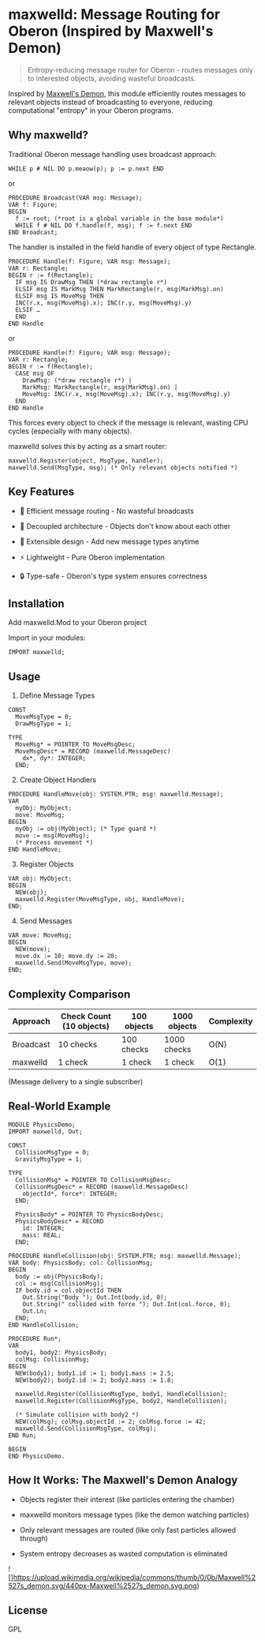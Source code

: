 # maxwelld: Message Routing for Oberon (Inspired by Maxwell's Demon)

>Entropy-reducing message router for Oberon - routes messages only to interested objects, avoiding wasteful broadcasts.

Inspired by [Maxwell's Demon](https://en.wikipedia.org/wiki/Maxwell%2527s_demon), this module efficiently routes messages to relevant objects instead of broadcasting to everyone, reducing computational "entropy" in your Oberon programs.

## Why maxwelld?

Traditional Oberon message handling uses broadcast approach:

```
WHILE p # NIL DO p.meaow(p); p := p.next END
```

or

```
PROCEDURE Broadcast(VAR msg: Message);
VAR f: Figure;
BEGIN
  f := root; (*root is a global variable in the base module*)
  WHILE f # NIL DO f.handle(f, msg); f := f.next END
END Broadcast;
```

The handler is installed in the field handle of every object of type Rectangle.

```
PROCEDURE Handle(f: Figure; VAR msg: Message);
VAR r: Rectangle;
BEGIN r := f(Rectangle);
  IF msg IS DrawMsg THEN (*draw rectangle r*)
  ELSIF msg IS MarkMsg THEN MarkRectangle(r, msg(MarkMsg).on)
  ELSIF msg IS MoveMsg THEN
  INC(r.x, msg(MoveMsg).x); INC(r.y, msg(MoveMsg).y)
  ELSIF …
  END
END Handle
```

or

```
PROCEDURE Handle(f: Figure; VAR msg: Message);
VAR r: Rectangle;
BEGIN r := f(Rectangle);
  CASE msg OF
    DrawMsg: (*draw rectangle r*) |
    MarkMsg: MarkRectangle(r, msg(MarkMsg).on) |
    MoveMsg: INC(r.x, msg(MoveMsg).x); INC(r.y, msg(MoveMsg).y)
  END
END Handle
```

This forces every object to check if the message is relevant, wasting CPU cycles (especially with many objects).

maxwelld solves this by acting as a smart router:

```
maxwelld.Register(object, MsgType, handler);
maxwelld.Send(MsgType, msg); (* Only relevant objects notified *)
```

## Key Features

* 🚀 Efficient message routing - No wasteful broadcasts

* 🔗 Decoupled architecture - Objects don't know about each other

* 🧩 Extensible design - Add new message types anytime

*  ⚡️ Lightweight - Pure Oberon implementation

* 🔒 Type-safe - Oberon's type system ensures correctness


## Installation

Add maxwelld.Mod to your Oberon project

Import in your modules:

```
IMPORT maxwelld;
```

## Usage

1. Define Message Types

```
CONST
  MoveMsgType = 0;
  DrawMsgType = 1;

TYPE
  MoveMsg* = POINTER TO MoveMsgDesc;
  MoveMsgDesc* = RECORD (maxwelld.MessageDesc)
    dx*, dy*: INTEGER;
  END;
```

2. Create Object Handlers

```
PROCEDURE HandleMove(obj: SYSTEM.PTR; msg: maxwelld.Message);
VAR
  myObj: MyObject;
  move: MoveMsg;
BEGIN
  myObj := obj(MyObject); (* Type guard *)
  move := msg(MoveMsg);
  (* Process movement *)
END HandleMove;
```

3. Register Objects

```
VAR obj: MyObject;
BEGIN
  NEW(obj);
  maxwelld.Register(MoveMsgType, obj, HandleMove);
END;
```

4. Send Messages

```
VAR move: MoveMsg;
BEGIN
  NEW(move);
  move.dx := 10; move.dy := 20;
  maxwelld.Send(MoveMsgType, move);
END;
```

## Complexity Comparison
| Approach   | Check Count (10 objects) | 100 objects | 1000 objects | Complexity |
|------------|--------------------------|-------------|--------------|------------|
| Broadcast  | 10 checks                | 100 checks  | 1000 checks  | O(N)       |
| maxwelld   | 1 check                  | 1 check     | 1 check      | O(1)       |




(Message delivery to a single subscriber)

## Real-World Example

```
MODULE PhysicsDemo;
IMPORT maxwelld, Out;

CONST
  CollisionMsgType = 0;
  GravityMsgType = 1;

TYPE
  CollisionMsg* = POINTER TO CollisionMsgDesc;
  CollisionMsgDesc* = RECORD (maxwelld.MessageDesc)
    objectId*, force*: INTEGER;
  END;

  PhysicsBody* = POINTER TO PhysicsBodyDesc;
  PhysicsBodyDesc* = RECORD
    id: INTEGER;
    mass: REAL;
  END;

PROCEDURE HandleCollision(obj: SYSTEM.PTR; msg: maxwelld.Message);
VAR body: PhysicsBody; col: CollisionMsg;
BEGIN
  body := obj(PhysicsBody);
  col := msg(CollisionMsg);
  IF body.id = col.objectId THEN
    Out.String("Body "); Out.Int(body.id, 0);
    Out.String(" collided with force "); Out.Int(col.force, 0);
    Out.Ln;
  END;
END HandleCollision;

PROCEDURE Run*;
VAR
  body1, body2: PhysicsBody;
  colMsg: CollisionMsg;
BEGIN
  NEW(body1); body1.id := 1; body1.mass := 2.5;
  NEW(body2); body2.id := 2; body2.mass := 1.8;

  maxwelld.Register(CollisionMsgType, body1, HandleCollision);
  maxwelld.Register(CollisionMsgType, body2, HandleCollision);

  (* Simulate collision with body2 *)
  NEW(colMsg); colMsg.objectId := 2; colMsg.force := 42;
  maxwelld.Send(CollisionMsgType, colMsg);
END Run;

BEGIN
END PhysicsDemo.
```

## How It Works: The Maxwell's Demon Analogy

* Objects register their interest (like particles entering the chamber)

* maxwelld monitors message types (like the demon watching particles)

* Only relevant messages are routed (like only fast particles allowed through)

* System entropy decreases as wasted computation is eliminated


![]https://upload.wikimedia.org/wikipedia/commons/thumb/0/0b/Maxwell%2527s_demon.svg/440px-Maxwell%2527s_demon.svg.png)

## License

GPL
